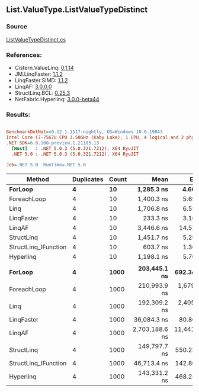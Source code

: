 ﻿## List.ValueType.ListValueTypeDistinct

### Source
[ListValueTypeDistinct.cs](../LinqBenchmarks/List/ValueType/ListValueTypeDistinct.cs)

### References:
- Cistern.ValueLinq: [0.1.14](https://www.nuget.org/packages/Cistern.ValueLinq/0.1.14)
- JM.LinqFaster: [1.1.2](https://www.nuget.org/packages/JM.LinqFaster/1.1.2)
- LinqFaster.SIMD: [1.1.2](https://www.nuget.org/packages/LinqFaster.SIMD/1.0.3)
- LinqAF: [3.0.0.0](https://www.nuget.org/packages/LinqAF/3.0.0.0)
- StructLinq.BCL: [0.25.3](https://www.nuget.org/packages/StructLinq.BCL/0.25.3)
- NetFabric.Hyperlinq: [3.0.0-beta44](https://www.nuget.org/packages/NetFabric.Hyperlinq/3.0.0-beta44)

### Results:
``` ini

BenchmarkDotNet=v0.12.1.1517-nightly, OS=Windows 10.0.19043
Intel Core i7-7567U CPU 3.50GHz (Kaby Lake), 1 CPU, 4 logical and 2 physical cores
.NET SDK=6.0.100-preview.1.21103.13
  [Host]   : .NET 5.0.3 (5.0.321.7212), X64 RyuJIT
  .NET 5.0 : .NET 5.0.3 (5.0.321.7212), X64 RyuJIT

Job=.NET 5.0  Runtime=.NET 5.0  

```
|               Method | Duplicates | Count |           Mean |        Error |       StdDev | Ratio | RatioSD |    Gen 0 |   Gen 1 |   Gen 2 | Allocated |
|--------------------- |----------- |------ |---------------:|-------------:|-------------:|------:|--------:|---------:|--------:|--------:|----------:|
|              **ForLoop** |          **4** |    **10** |     **1,285.3 ns** |      **4.60 ns** |      **4.30 ns** |  **1.00** |    **0.00** |   **1.0891** |       **-** |       **-** |   **2,280 B** |
|          ForeachLoop |          4 |    10 |     1,400.3 ns |      5.69 ns |      4.75 ns |  1.09 |    0.01 |   1.0891 |       - |       - |   2,280 B |
|                 Linq |          4 |    10 |     1,706.8 ns |      6.53 ns |      6.11 ns |  1.33 |    0.01 |   0.9747 |       - |       - |   2,040 B |
|           LinqFaster |          4 |    10 |       233.3 ns |      3.16 ns |      2.80 ns |  0.18 |    0.00 |   0.0114 |       - |       - |      24 B |
|               LinqAF |          4 |    10 |     3,446.6 ns |     14.52 ns |     12.88 ns |  2.68 |    0.01 |   2.0409 |       - |       - |   4,272 B |
|           StructLinq |          4 |    10 |     1,451.7 ns |      5.29 ns |      4.69 ns |  1.13 |    0.01 |   0.0305 |       - |       - |      64 B |
| StructLinq_IFunction |          4 |    10 |       603.7 ns |      1.30 ns |      1.15 ns |  0.47 |    0.00 |        - |       - |       - |         - |
|            Hyperlinq |          4 |    10 |     1,198.1 ns |      5.70 ns |      5.06 ns |  0.93 |    0.01 |        - |       - |       - |         - |
|                      |            |       |                |              |              |       |         |          |         |         |           |
|              **ForLoop** |          **4** |  **1000** |   **203,445.1 ns** |    **692.34 ns** |    **613.74 ns** |  **1.00** |    **0.00** |  **86.9141** | **43.4570** | **43.4570** | **276,496 B** |
|          ForeachLoop |          4 |  1000 |   210,993.9 ns |  1,679.68 ns |  1,488.99 ns |  1.04 |    0.01 |  86.9141 | 43.4570 | 43.4570 | 276,496 B |
|                 Linq |          4 |  1000 |   192,309.2 ns |  2,405.23 ns |  2,249.85 ns |  0.95 |    0.01 |  73.9746 |       - |       - | 155,112 B |
|           LinqFaster |          4 |  1000 |    36,084.3 ns |     80.80 ns |     75.58 ns |  0.18 |    0.00 |        - |       - |       - |      24 B |
|               LinqAF |          4 |  1000 | 2,703,188.6 ns | 11,441.97 ns | 10,143.01 ns | 13.29 |    0.06 | 179.6875 |       - |       - | 384,304 B |
|           StructLinq |          4 |  1000 |   149,797.7 ns |    550.23 ns |    487.76 ns |  0.74 |    0.00 |        - |       - |       - |      64 B |
| StructLinq_IFunction |          4 |  1000 |    46,713.4 ns |    142.80 ns |    119.24 ns |  0.23 |    0.00 |        - |       - |       - |         - |
|            Hyperlinq |          4 |  1000 |   143,331.2 ns |    468.25 ns |    391.01 ns |  0.70 |    0.00 |        - |       - |       - |         - |
